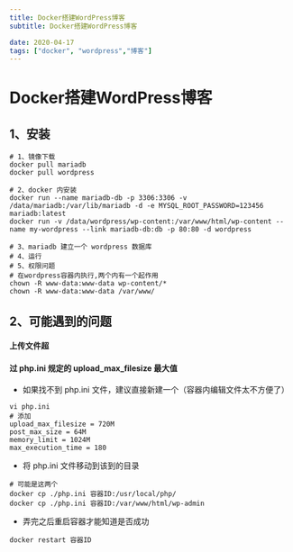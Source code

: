```yaml
---
title: Docker搭建WordPress博客
subtitle: Docker搭建WordPress博客

date: 2020-04-17
tags: ["docker", "wordpress","博客"]
---
```

# Docker搭建WordPress博客

## 1、安装

```shell
# 1、镜像下载
docker pull mariadb
docker pull wordpress

# 2、docker 内安装
docker run --name mariadb-db -p 3306:3306 -v /data/mariadb:/var/lib/mariadb -d -e MYSQL_ROOT_PASSWORD=123456 mariadb:latest
docker run -v /data/wordpress/wp-content:/var/www/html/wp-content --name my-wordpress --link mariadb-db:db -p 80:80 -d wordpress

# 3、mariadb 建立一个 wordpress 数据库
# 4、运行
# 5、权限问题
# 在wordpress容器内执行,两个内有一个起作用
chown -R www-data:www-data wp-content/*
chown -R www-data:www-data /var/www/
```

## 2、可能遇到的问题

#### 上传文件超

#### 过 php.ini  规定的 upload_max_filesize 最大值

- 如果找不到 php.ini 文件，建议直接新建一个（容器内编辑文件太不方便了）

```shell
vi php.ini
# 添加
upload_max_filesize = 720M
post_max_size = 64M
memory_limit = 1024M
max_execution_time = 180

```

- 将 php.ini 文件移动到该到的目录

``` shell
# 可能是这两个
docker cp ./php.ini 容器ID:/usr/local/php/
docker cp ./php.ini 容器ID:/var/www/html/wp-admin

```

- 弄完之后重启容器才能知道是否成功

``` shell
docker restart 容器ID
```

